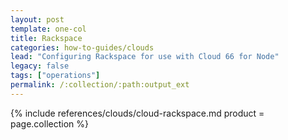 ```yaml
---
layout: post
template: one-col
title: Rackspace
categories: how-to-guides/clouds
lead: "Configuring Rackspace for use with Cloud 66 for Node"
legacy: false
tags: ["operations"]
permalink: /:collection/:path:output_ext
---
```



{% include references/clouds/cloud-rackspace.md  product = page.collection %}
